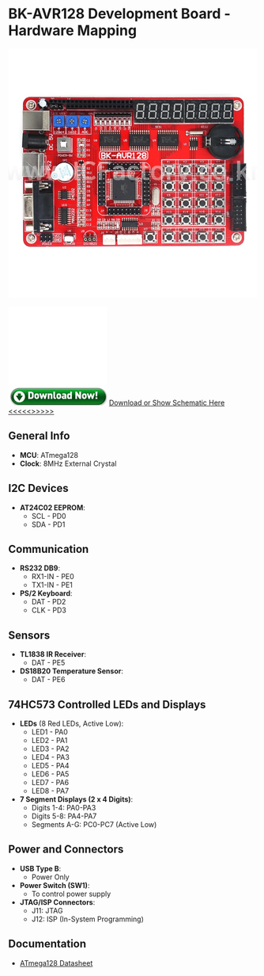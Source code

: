 # BK-AVR128 Development Board - Hardware Mapping

![BK-AVR128 Development Board](resources/BK-AVR128.jpg)

![BK-AVR128 Development Board](resources/download.png)
[Download or Show Schematic Here <<<<<>>>>>](resources/BK-AVR128%20Schematic.pdf)
## General Info
- **MCU**: ATmega128
- **Clock**: 8MHz External Crystal

## I2C Devices
- **AT24C02 EEPROM**:  
  - SCL - PD0  
  - SDA - PD1

## Communication
- **RS232 DB9**:  
  - RX1-IN - PE0  
  - TX1-IN - PE1  
- **PS/2 Keyboard**:  
  - DAT - PD2  
  - CLK - PD3

## Sensors
- **TL1838 IR Receiver**:  
  - DAT - PE5  
- **DS18B20 Temperature Sensor**:  
  - DAT - PE6

## 74HC573 Controlled LEDs and Displays
- **LEDs** (8 Red LEDs, Active Low):  
  - LED1 - PA0  
  - LED2 - PA1  
  - LED3 - PA2  
  - LED4 - PA3  
  - LED5 - PA4  
  - LED6 - PA5  
  - LED7 - PA6  
  - LED8 - PA7  
- **7 Segment Displays (2 x 4 Digits)**:  
  - Digits 1-4: PA0-PA3  
  - Digits 5-8: PA4-PA7  
  - Segments A-G: PC0-PC7 (Active Low)

## Power and Connectors
- **USB Type B**:  
  - Power Only
- **Power Switch (SW1)**:  
  - To control power supply
- **JTAG/ISP Connectors**:  
  - J11: JTAG  
  - J12: ISP (In-System Programming)

## Documentation
- [ATmega128 Datasheet](https://ww1.microchip.com/downloads/en/DeviceDoc/doc2467.pdf)

